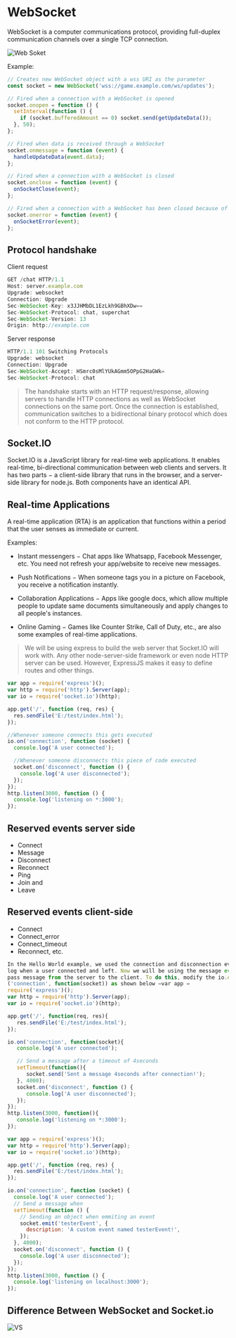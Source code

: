 # WebSocket

WebSocket is a computer communications protocol, providing full-duplex communication channels over a single TCP connection.

![Web Soket](./WebSocket-Wikipedia.png)

Example:

```js
// Creates new WebSocket object with a wss URI as the parameter
const socket = new WebSocket('wss://game.example.com/ws/updates');

// Fired when a connection with a WebSocket is opened
socket.onopen = function () {
  setInterval(function () {
    if (socket.bufferedAmount == 0) socket.send(getUpdateData());
  }, 50);
};

// Fired when data is received through a WebSocket
socket.onmessage = function (event) {
  handleUpdateData(event.data);
};

// Fired when a connection with a WebSocket is closed
socket.onclose = function (event) {
  onSocketClose(event);
};

// Fired when a connection with a WebSocket has been closed because of an error
socket.onerror = function (event) {
  onSocketError(event);
};
```

## Protocol handshake

Client request

```js
GET /chat HTTP/1.1
Host: server.example.com
Upgrade: websocket
Connection: Upgrade
Sec-WebSocket-Key: x3JJHMbDL1EzLkh9GBhXDw==
Sec-WebSocket-Protocol: chat, superchat
Sec-WebSocket-Version: 13
Origin: http://example.com
```

Server response

```js
HTTP/1.1 101 Switching Protocols
Upgrade: websocket
Connection: Upgrade
Sec-WebSocket-Accept: HSmrc0sMlYUkAGmm5OPpG2HaGWk=
Sec-WebSocket-Protocol: chat
```

> The handshake starts with an HTTP request/response, allowing servers to handle HTTP connections as well as WebSocket connections on the same port. Once the connection is established, communication switches to a bidirectional binary protocol which does not conform to the HTTP protocol.

## Socket.IO

Socket.IO is a JavaScript library for real-time web applications. It enables real-time, bi-directional communication between web clients and servers. It has two parts − a client-side library that runs in the browser, and a server-side library for node.js. Both components have an identical API.

## Real-time Applications

A real-time application (RTA) is an application that functions within a period that the user senses as immediate or current.

Examples:

- Instant messengers − Chat apps like Whatsapp, Facebook Messenger, etc. You need not refresh your app/website to receive new messages.

- Push Notifications − When someone tags you in a picture on Facebook, you receive a notification instantly.

- Collaboration Applications − Apps like google docs, which allow multiple people to update same documents simultaneously and apply changes to all people's instances.

- Online Gaming − Games like Counter Strike, Call of Duty, etc., are also some examples of real-time applications.

> We will be using express to build the web server that Socket.IO will work with. Any other node-server-side framework or even node HTTP server can be used. However, ExpressJS makes it easy to define routes and other things.

```js
var app = require('express')();
var http = require('http').Server(app);
var io = require('socket.io')(http);

app.get('/', function (req, res) {
  res.sendFile('E:/test/index.html');
});

//Whenever someone connects this gets executed
io.on('connection', function (socket) {
  console.log('A user connected');

  //Whenever someone disconnects this piece of code executed
  socket.on('disconnect', function () {
    console.log('A user disconnected');
  });
});
http.listen(3000, function () {
  console.log('listening on *:3000');
});
```

## Reserved events server side

- Connect
- Message
- Disconnect
- Reconnect
- Ping
- Join and
- Leave

## Reserved events client-side

- Connect
- Connect_error
- Connect_timeout
- Reconnect, etc.

```js
In the Hello World example, we used the connection and disconnection events to
log when a user connected and left. Now we will be using the message event to
pass message from the server to the client. To do this, modify the io.on
('connection', function(socket)) as shown below –var app =
require('express')();
var http = require('http').Server(app);
var io = require('socket.io')(http);

app.get('/', function(req, res){
   res.sendFile('E:/test/index.html');
});

io.on('connection', function(socket){
   console.log('A user connected');

   // Send a message after a timeout of 4seconds
   setTimeout(function(){
      socket.send('Sent a message 4seconds after connection!');
   }, 4000);
   socket.on('disconnect', function () {
      console.log('A user disconnected');
   });
});
http.listen(3000, function(){
   console.log('listening on *:3000');
});
```

```js
var app = require('express')();
var http = require('http').Server(app);
var io = require('socket.io')(http);

app.get('/', function (req, res) {
  res.sendFile('E:/test/index.html');
});

io.on('connection', function (socket) {
  console.log('A user connected');
  // Send a message when
  setTimeout(function () {
    // Sending an object when emmiting an event
    socket.emit('testerEvent', {
      description: 'A custom event named testerEvent!',
    });
  }, 4000);
  socket.on('disconnect', function () {
    console.log('A user disconnected');
  });
});
http.listen(3000, function () {
  console.log('listening on localhost:3000');
});
```

## Difference Between WebSocket and Socket.io

![VS](./WebSockets-vs-Socket-1.jpg)
